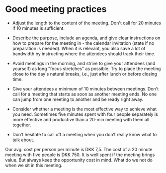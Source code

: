 # Good meeting practices

- Adjust the length to the content of the meeting. Don't call for 20 minutes if 10 minutes is sufficient. 

- Describe the purpose, include an agenda, and give clear instructions on how to prepare for the meeting in - the calendar invitation (state if no preparation is needed). When it is relevant, you also save a lot of bandwidth by instructing where the attendees should track their time.

- Avoid meetings in the morning, and strive to give your attendees (and yourself) as long "focus stretches" as possible. Try to place the meeting close to the day's natural breaks, i.e., just after lunch or before closing time. 

- Give your attendees a minimum of 10 minutes between meetings. Don't call for a meeting that starts as soon as another meeting ends. No one can jump from one meeting to another and be ready right away.

- Consider whether a meeting is the most effective way to achieve what you need. Sometimes five minutes spent with four people separately is more effective and productive than a 20-min meeting with them all together.

- Don’t hesitate to call off a meeting when you don’t really know what to talk about.  

Our avg. cost per person per minute is DKK 7,5. The cost of a 20 minute meeting with five people is DKK 750. It is well spent if the meeting brings value. But always keep the opportunity cost in mind. What do we not do when we sit in this meeting.
